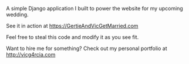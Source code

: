 A simple Django application I built to power the website for my upcoming wedding.

See it in action at https://GertieAndVicGetMarried.com

Feel free to steal this code and modify it as you see fit.

Want to hire me for something? Check out my personal portfolio at http://vicg4rcia.com


